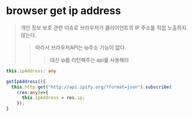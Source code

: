 # browser get ip address

> 개인 정보 보호 관련 이슈로 브라우저가 클라이언트의 IP 주소를 직접 노출하지 않는다.
>
> > 따라서 브라우저API는 ip주소 기능이 없다.
> >
> > > 대신 ip를 리턴해주는 api를 사용해라

```ts
this.ipAddress: any

getIpAddress(){
  this.http.get("http://api.ipify.org/?format=json").subscribe(
    (res:any)=>{
      this.ipAddress = res.ip;
    });
}
```

